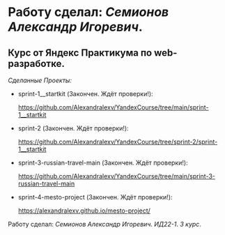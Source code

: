 # Работу сделал: *Семионов Александр Игоревич*.
## Курс от Яндекс Практикума по web-разработке.

*Сделанные Проекты:*

- sprint-1__startkit (Закончен. Ждёт проверки!):
  
  https://github.com/Alexandralexv/YandexCourse/tree/main/sprint-1__startkit

- sprint-2 (Закончен. Ждёт проверки!):
  
  https://github.com/Alexandralexv/YandexCourse/tree/sprint-2/sprint-1__startkit
  
- sprint-3-russian-travel-main (Закончен. Ждёт проверки!):
  
  https://github.com/Alexandralexv/YandexCourse/tree/main/sprint-3-russian-travel-main

- sprint-4-mesto-project (Закончен. Ждёт проверки!):

  https://alexandralexv.github.io/mesto-project/

Работу сделал: *Семионов Александр Игоревич*. *ИД22-1*. *3 курс*.
